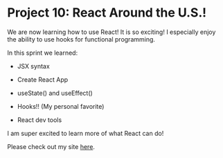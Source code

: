 # Project 10: React Around the U.S.!

We are now learning how to use React! It is so exciting! I especially enjoy the ability to use hooks for functional programming.

In this sprint we learned: 

* JSX syntax

* Create React App

* useState() and useEffect()

* Hooks!! (My personal favorite)

* React dev tools

I am super excited to learn more of what React can do! 

Please check out my site [here](https://riz3npho3nix.github.io/around-react/).